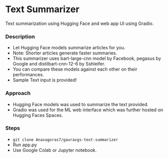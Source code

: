 # Text Summarizer
Text summarization using Hugging Face and web app UI using Gradio.

### Description
- Let Hugging Face models summarize articles for you. 
- Note: Shorter articles generate faster summaries. 
- This summarizer uses bart-large-cnn model by Facebook, pegasus by Google and distilbart-cnn-12-6 by Sshleifer. 
- You can compare these models against each other on their performances. 
- Sample Text input is provided!

### Approach
- Hugging Face models was used to summarize the text provided.
- Gradio was used for the ML web interface which was further hosted on Hugging Faces Spaces.

### Steps
- `git clone Anaxagoras7/gauravgs-text-summarizer`
- Run app.py
- Use Google Colab or Jupyter notebook.
